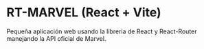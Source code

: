 # RT-MARVEL (React + Vite)

Pequeña aplicación web usando la libreria de React y React-Router manejando la API oficial de Marvel.

